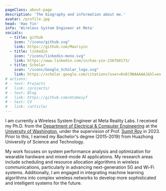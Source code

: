 ```yaml
---
pageClass: about-page
description: 'The biography and information about me.'
avatar: /profile.jpg
head: 'Hao Yin'
info: 'Wireless System Engineer at Meta'
socials:
  - title: github
    icon: "/icons/github.svg"
    link: https://github.com/Mauriyin
  - title: linkedin
    icon: "/icons/linkedin-mono.svg"
    link: https://www.linkedin.com/in/hao-yin-2367b0173/
  - title: Scholar
    icon: "/icons/Google_Scholar_logo.svg"
    link: https://scholar.google.com/citations?user=KnEC9NAAAAAJ&hl=en
# actions:
# - text: Projects
#   link: /projects/
# - text: Blog
#   link: https://github.com/mtobeiyf
# - text: CV
#   link: /article/
---
```


<AboutCard :frontmatter="$page.frontmatter" >

I am currently a Wireless System Engineer at Meta Reality Labs. I received my Ph.D. from the [Department of Electrical & Computer Engineering](https://www.ece.uw.edu/) at the [University of Washington](https://www.washington.edu/), under the supervision of Prof. [Sumit Roy](https://people.ece.uw.edu/roy/) in 2023. Prior to this, I earned my Bachelor's degree (2015-2019) from Huazhong University of Science and Technology.

My work focuses on system performance analysis and optimization for wearable hardware and mixed-mode AI applications. My research areas include scheduling and resource allocation algorithms in wireless communications, particularly in advancing next-generation 5G and Wi-Fi systems. Additionally, I am engaged in integrating machine learning algorithms into complex wireless networks to develop more sophisticated and intelligent systems for the future.

</AboutCard>

<style lang="stylus">

.theme-container.about-page .page
  background-color #e6ecf0
  min-height calc(100vh)
  
  .last-updated
    display none

</style>

